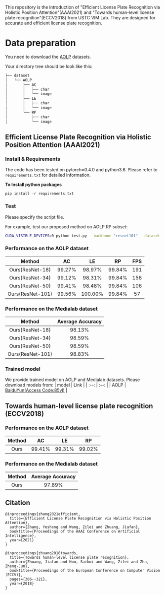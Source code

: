 This repository is the introduction of "Efficient License Plate Recognition via Holistic Position Attention"(AAAI2021) and "Towards human-level license plate recognition"(ECCV2018) from USTC VIM Lab. They are designed for accurate and efficient license plate recognition.

# Data preparation
You need to download the [AOLP](http://aolpr.ntust.edu.tw/lab/) datasets.

Your directory tree should be look like this:
````bash
├── dataset
│   └── AOLP
│       ├── AC
│       │   ├── char
│       │   └── image
│       ├── LE
│       │   ├── char
│       │   └── image
│       └── RP
│           ├── char
│           └── image
````

## Efficient License Plate Recognition via Holistic Position Attention (AAAI2021)
### Install & Requirements
The code has been tested on pytorch=0.4.0 and python3.6. Please refer to `requirements.txt` for detailed information.

**To Install python packages**
```
pip install -r requirements.txt
```

### Test
Please specify the script file.

For example, test our proposed method on AOLP RP subset:
````bash
CUDA_VISIBLE_DEVICES=0 python test.py --backbone "resnet101" --dataset "RP" --weightfile "path to the weight"
````


### Performance on the AOLP dataset
| Method | AC | LE | RP | FPS |
| :-: | :-: | :-: | :-: | :-: |
| Ours(ResNet-18) | 99.27% | 98.97% | 99.84% | 191 |
| Ours(ResNet-34) | 99.12% | 98.31% | 99.84% | 158 |
| Ours(ResNet-50) | 99.41% | 98.48% | 99.84% | 106 |
| Ours(ResNet-101) | 99.56% | 100.00% | 99.84% | 57 |

### Performance on the Medialab dataset
| Method | Average Accuracy |
| :-: | :-: |
| Ours(ResNet-18) | 98.13% |
| Ours(ResNet-34) | 98.59% |
| Ours(ResNet-50) | 98.59% |
| Ours(ResNet-101) | 98.83% |

### Trained model
We provide trained model on AOLP and Medialab datasets. Please download models from:
| model | Link |
| :--: | :--: |
| AOLP | [BaiduYun(Access Code:85vl)](https://pan.baidu.com/s/1oDpcVixEyZV1Q_X41RAivw) |

## Towards human-level license plate recognition (ECCV2018)
### Performance on the AOLP dataset
| Method | AC | LE | RP |
| :-: | :-: | :-: | :-: |
| Ours | 99.41% | 99.31% | 99.02% |

### Performance on the Medialab dataset
| Method | Average Accuracy |
| :-: | :-: |
| Ours | 97.89% |

## Citation
```
@inproceedings{zhang2021efficient,
  title={Efficient License Plate Recognition via Holistic Position Attention},
  author={Zhang, Yesheng and Wang, Zilei and Zhuang, Jiafan},
  booktitle={Proceedings of the AAAI Conference on Artificial Intelligence},
  year={2021}
}

@inproceedings{zhuang2018towards,
  title={Towards human-level license plate recognition},
  author={Zhuang, Jiafan and Hou, Saihui and Wang, Zilei and Zha, Zheng-Jun},
  booktitle={Proceedings of the European Conference on Computer Vision (ECCV)},
  pages={306--321},
  year={2018}
}
```